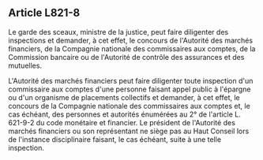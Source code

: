 Article L821-8
----
Le garde des sceaux, ministre de la justice, peut faire diligenter des
inspections et demander, à cet effet, le concours de l'Autorité des marchés
financiers, de la Compagnie nationale des commissaires aux comptes, de la
Commission bancaire ou de l'Autorité de contrôle des assurances et des
mutuelles.

L'Autorité des marchés financiers peut faire diligenter toute inspection d'un
commissaire aux comptes d'une personne faisant appel public à l'épargne ou d'un
organisme de placements collectifs et demander, à cet effet, le concours de la
Compagnie nationale des commissaires aux comptes et, le cas échéant, des
personnes et autorités énumérées au 2° de l'article L. 621-9-2 du code monétaire
et financier. Le président de l'Autorité des marchés financiers ou son
représentant ne siège pas au Haut Conseil lors de l'instance disciplinaire
faisant, le cas échéant, suite à une telle inspection.
